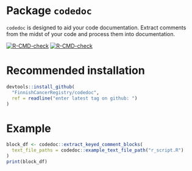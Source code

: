 
<!-- generated by R package codedoc; do not modify! -->

# Package `codedoc`


`codedoc` is designed to aid your code documentation. Extract comments
from the midst of your code and process them into documentation.

<!-- badges: start -->
[![R-CMD-check](https://github.com/WetRobot/codedoc/actions/workflows/R-CMD-check.yaml/badge.svg)](https://github.com/WetRobot/codedoc/actions/workflows/R-CMD-check.yaml)
[![R-CMD-check](https://github.com/FinnishCancerRegistry/codedoc/actions/workflows/R-CMD-check.yaml/badge.svg)](https://github.com/FinnishCancerRegistry/codedoc/actions/workflows/R-CMD-check.yaml)
<!-- badges: end -->

# Recommended installation

```r
devtools::install_github(
  "FinnishCancerRegistry/codedoc",
  ref = readline("enter latest tag on github: ")
)
```

# Example
```r
block_df <- codedoc::extract_keyed_comment_blocks(
  text_file_paths = codedoc::example_text_file_path("r_script.R")
)
print(block_df)
```



